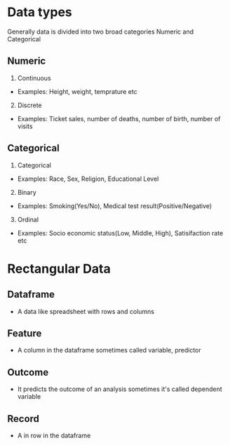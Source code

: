 
# Data types
Generally data is divided into two broad categories
Numeric and Categorical
## Numeric
1. Continuous
  - Examples: Height, weight, temprature etc
2. Discrete
  - Examples: Ticket sales, number of deaths, number of birth, number of visits 

## Categorical
1. Categorical
  - Examples: Race, Sex, Religion, Educational Level
2. Binary
  - Examples: Smoking(Yes/No), Medical test result(Positive/Negative)
3. Ordinal
  - Examples: Socio economic status(Low, Middle, High), Satisifaction rate etc

# Rectangular Data
 ## Dataframe
  - A data like spreadsheet with rows and columns
 ## Feature
 - A column in the dataframe sometimes called variable, predictor 
 ## Outcome
 - It predicts the outcome of an analysis sometimes it's called dependent variable
 ## Record
 - A in row in the dataframe
